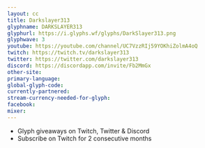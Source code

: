 ```yaml
---
layout: cc
title: Darkslayer313
glyphname: DARKSLAYER313
glyphurl: https://i.glyphs.wf/glyphs/DarkSlayer313.png
glyphwave: 3
youtube: https://youtube.com/channel/UC7VzzRIj59YOKhiZolmA4oQ
twitch: https://twitch.tv/darkslayer313
twitter: https://twitter.com/darkslayer313
discord: https://discordapp.com/invite/Fb2MmGx
other-site: 
primary-language: 
global-glyph-code: 
currently-partnered: 
stream-currency-needed-for-glyph: 
facebook: 
mixer: 
---
```

* Glyph giveaways on Twitch, Twitter & Discord
* Subscribe on Twitch for 2 consecutive months
